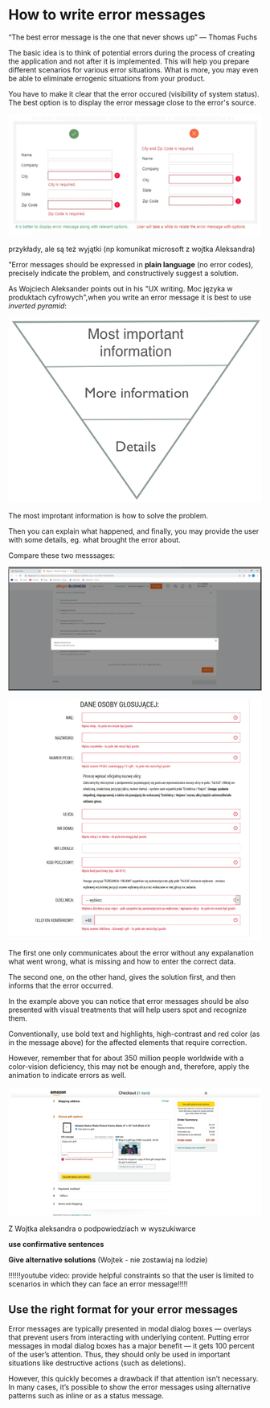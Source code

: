 # How to write error messages #

“The best error message is the one that never shows up” — Thomas Fuchs

The basic idea is to think of potential errors during the process of creating the application and not after it is implemented. This will help you prepare different scenarios for various error situations. What is more, you may even be able to eliminate errogenic situations from your product.

You have to make it clear that the error occured (visibility of system status). The best option is to display the error message close to the error's source.

![visibility](visibility.png)

przykłady, ale są też wyjątki (np komunikat microsoft z wojtka Aleksandra)

"Error messages should be expressed in **plain language** (no error codes), precisely indicate the problem, and constructively suggest a solution.

As Wojciech Aleksander points out in his "UX writing. Moc języka w produktach cyfrowych",when you write an error message it is best to use *inverted pyramid*:

![pyramid](The-inverted-pyramid.png)

The most improtant information is how to solve the problem.

Then you can explain what happened, and finally, you may provide the user with some details, eg. what brought the error about.

Compare these two messsages:

![wrong_2](wrong_2.png)

![good_podpowiedzi](good_podpowiedzi.png)

The first one only communicates about the error without any expalanation what went wrong, what is missing and how to enter the correct data.

The second one, on the other hand, gives the solution first, and then informs that the error occurred.

In the example above you can notice that error messages should be also presented with visual treatments that will help users spot and recognize them.

Conventionally, use bold text and highlights, high-contrast and red color (as in the message above) for the affected elements that require correction. 

However, remember that for about 350 million people worldwide with a color-vision deficiency, this may not be enough and, therefore, apply the animation to indicate errors as well.

![amazon](amazon.jpg)

Z Wojtka aleksandra o podpowiedziach w wyszukiwarce

**use confirmative sentences**

**Give alternative solutions** (Wojtek - nie zostawiaj na lodzie)


!!!!!!youtube video: provide helpful constraints so that the user is limited to scenarios in which they can face an error message!!!!!


## Use the right format for your error messages ##

Error messages are typically presented in modal dialog boxes — overlays that prevent users from interacting with underlying content. Putting error messages in modal dialog boxes has a major benefit — it gets 100 percent of the user’s attention. Thus, they should only be used in important situations like destructive actions (such as deletions).




However, this quickly becomes a drawback if that attention isn’t necessary. In many cases, it’s possible to show the error messages using alternative patterns such as inline or as a status message.

